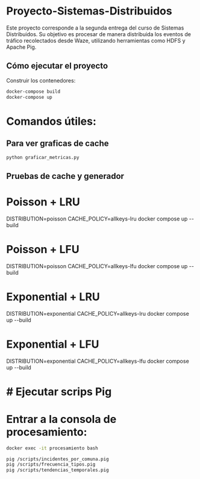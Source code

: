 # Proyecto-Sistemas-Distribuidos

Este proyecto corresponde a la segunda entrega del curso de Sistemas Distribuidos. Su objetivo es procesar de manera distribuida los eventos de tráfico recolectados desde Waze, utilizando herramientas como HDFS y Apache Pig.


## Cómo ejecutar el proyecto

Construir los contenedores:

```bash
docker-compose build
docker-compose up       
```



# Comandos útiles:

## Para ver graficas de cache

```bash
python graficar_metricas.py     
```

## Pruebas de cache y generador

# Poisson + LRU
DISTRIBUTION=poisson CACHE_POLICY=allkeys-lru docker compose up --build

# Poisson + LFU
DISTRIBUTION=poisson CACHE_POLICY=allkeys-lfu docker compose up --build

# Exponential + LRU
DISTRIBUTION=exponential CACHE_POLICY=allkeys-lru docker compose up --build

# Exponential + LFU
DISTRIBUTION=exponential CACHE_POLICY=allkeys-lfu docker compose up --build


# # Ejecutar scrips Pig


# Entrar a la consola de procesamiento:

```bash
docker exec -it procesamiento bash

pig /scripts/incidentes_por_comuna.pig
pig /scripts/frecuencia_tipos.pig
pig /scripts/tendencias_temporales.pig   

```

